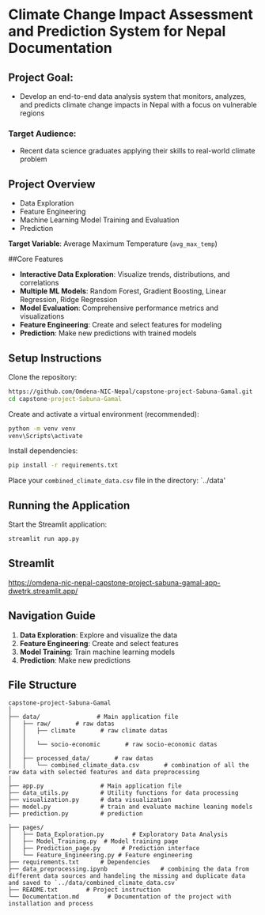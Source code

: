 # Climate Change Impact Assessment and Prediction System for Nepal Documentation

## Project Goal: 
- Develop an end-to-end data analysis system that monitors, analyzes, and predicts climate change impacts in Nepal with a focus on vulnerable regions
### Target Audience: 
- Recent data science graduates applying their skills to real-world climate problem
## Project Overview

- Data Exploration
- Feature Engineering
- Machine Learning Model Training and Evaluation
- Prediction

**Target Variable**: Average Maximum Temperature (`avg_max_temp`)

##Core Features
- **Interactive Data Exploration**: Visualize trends, distributions, and correlations
- **Multiple ML Models**: Random Forest, Gradient Boosting, Linear Regression, Ridge Regression
- **Model Evaluation**: Comprehensive performance metrics and visualizations
- **Feature Engineering**: Create and select features for modeling
- **Prediction**: Make new predictions with trained models

## Setup Instructions
Clone the repository:
   ```cmd
   https://github.com/Omdena-NIC-Nepal/capstone-project-Sabuna-Gamal.git
   cd capstone-project-Sabuna-Gamal
   ```

Create and activate a virtual environment (recommended):
   ```cmd
   python -m venv venv
   venv\Scripts\activate
   ```

Install dependencies:
   ```cmd
   pip install -r requirements.txt
   ```



 Place your `combined_climate_data.csv` file in the directory: `../data'

## Running the Application
Start the Streamlit application:
```cmd
streamlit run app.py
```
## Streamlit
https://omdena-nic-nepal-capstone-project-sabuna-gamal-app-dwetrk.streamlit.app/


## Navigation Guide
1. **Data Exploration**: Explore and visualize the data
3. **Feature Engineering**: Create and select features
4. **Model Training**: Train machine learning models
6. **Prediction**: Make new predictions

## File Structure

```
capstone-project-Sabuna-Gamal
│
├── data/                # Main application file
│   ├── raw/       # raw datas
│   │   ├── climate       # raw climate datas
│   │ 
│   │   └── socio-economic       # raw socio-economic datas
│   │       
│   ├── processed_data/       # raw datas
│   │   └── combined_climate_data.csv       # combination of all the raw data with selected features and data preprocessing
│   
├── app.py                # Main application file
├── data_utils.py         # Utility functions for data processing
├── visualization.py      # data visualization
├── model.py              # train and evaluate machine leaning models
├── prediction.py         # prediction

├── pages/
│   ├── Data_Exploration.py        # Exploratory Data Analysis
│   ├── Model_Training.py  # Model training page
│   ├── Prediction_page.py      # Prediction interface
│   └── Feature_Engineering.py # Feature engineering
├── requirements.txt      # Dependencies
├── data_preprocessing.ipynb               # combining the data from different data sources and handeling the missing and duplicate data and saved to `../data/combined_climate_data.csv`
├── README.txt        # Project instruction
└── Documentation.md        # Documentation of the project with installation and process
```
